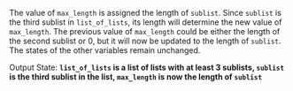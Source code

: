 The value of `max_length` is assigned the length of `sublist`. Since `sublist` is the third sublist in `list_of_lists`, its length will determine the new value of `max_length`. The previous value of `max_length` could be either the length of the second sublist or 0, but it will now be updated to the length of `sublist`. The states of the other variables remain unchanged.

Output State: **`list_of_lists` is a list of lists with at least 3 sublists, `sublist` is the third sublist in the list, `max_length` is now the length of `sublist`**